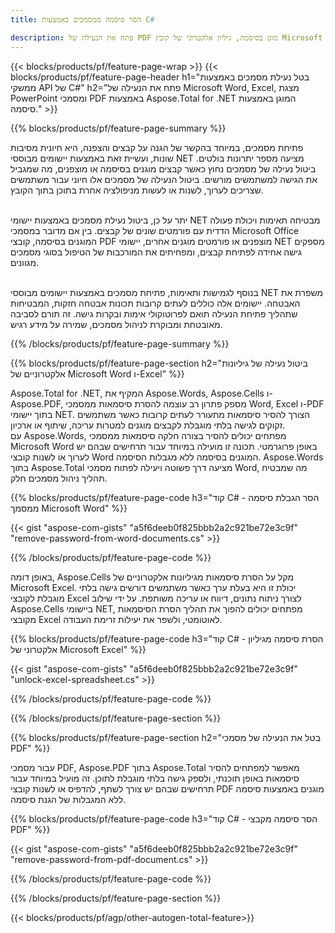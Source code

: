 ```yaml
---
title: הסר סיסמה ממסמכים באמצעות C#  

description: פתח את הנעילה של PDF מוגן בסיסמה, גיליון אלקטרוני של קובץ Microsoft Word וקבצי מצגות PowerPoint באמצעות יישום C# שלך.
---
```


{{< blocks/products/pf/feature-page-wrap >}}
{{< blocks/products/pf/feature-page-header h1="בטל נעילת מסמכים באמצעות ממשקי API של C#" h2="פתח את הנעילה של Microsoft Word, Excel, מצגת PowerPoint ומסמכי PDF באמצעות Aspose.Total for .NET המוגן באמצעות סיסמה." >}}

{{% blocks/products/pf/feature-page-summary %}}

פתיחת מסמכים, במיוחד בהקשר של הגנה על קבצים והצפנה, היא חיונית מסיבות שונות, ועשיית זאת באמצעות יישומים מבוססי NET מציעה מספר יתרונות בולטים. ביטול נעילה של מסמכים נחוץ כאשר קבצים מוגנים בסיסמה או מוצפנים, מה שמגביל את הגישה למשתמשים מורשים. ביטול הנעילה של מסמכים אלו חיוני עבור משתמשים שצריכים לערוך, לשנות או לעשות מניפולציה אחרת בתוכן בתוך הקובץ. <br /><br />

יתר על כן, ביטול נעילת מסמכים באמצעות יישומי NET מבטיחה תאימות ויכולת פעולה הדדית עם פורמטים שונים של קבצים. בין אם מדובר במסמכי Microsoft Office המוגנים בסיסמה, קובצי PDF מוצפנים או פורמטים מוגנים אחרים, יישומי NET מספקים גישה אחידה לפתיחת קבצים, ומפחיתים את המורכבות של הטיפול בסוגי מסמכים מגוונים.<br /><br />

בנוסף לגמישות ותאימות, פתיחת מסמכים באמצעות יישומים מבוססי NET משפרת את האבטחה. יישומים אלה כוללים לעתים קרובות תכונות אבטחה חזקות, המבטיחות שתהליך פתיחת הנעילה תואם לפרוטוקולי אימות ובקרות גישה. זה תורם לסביבה מאובטחת ומבוקרת לניהול מסמכים, שמירה על מידע רגיש.

{{% /blocks/products/pf/feature-page-summary  %}}

{{% blocks/products/pf/feature-page-section  h2="ביטול נעילה של גיליונות אלקטרוניים של Microsoft Word ו-Excel" %}}

Aspose.Total for .NET, המקיף את Aspose.Words, Aspose.Cells ו-Aspose.PDF, מספק פתרון רב עוצמה להסרת סיסמאות ממסמכי Word, Excel ו-PDF בתוך יישומי NET. הצורך להסיר סיסמאות מתעורר לעתים קרובות כאשר משתמשים זקוקים לגישה בלתי מוגבלת לקבצים מוגנים למטרות עריכה, שיתוף או ארכיון.<br />
עם Aspose.Words, מפתחים יכולים להסיר בצורה חלקה סיסמאות ממסמכי Microsoft Word באופן פרוגרמטי. תכונה זו מועילה במיוחד עבור תרחישים שבהם יש לערוך או לשנות קובצי Word המוגנים בסיסמה ללא מגבלות הסיסמה. Aspose.Words בתוך Aspose.Total מציעה דרך פשוטה ויעילה לפתוח מסמכי Word, מה שמבטיח תהליך ניהול מסמכים חלק.

{{% blocks/products/pf/feature-page-code h3="קוד C# - הסר הגבלת סיסמה ממסמך Microsoft Word" %}}

{{< gist "aspose-com-gists" "a5f6deeb0f825bbb2a2c921be72e3c9f" "remove-password-from-word-documents.cs" >}}

{{% /blocks/products/pf/feature-page-code  %}}

באופן דומה, Aspose.Cells מקל על הסרת סיסמאות מגיליונות אלקטרוניים של Microsoft Excel. יכולת זו היא בעלת ערך כאשר משתמשים דורשים גישה בלתי מוגבלת לקובצי Excel לצורך ניתוח נתונים, דיווח או עריכה משותפת. על ידי שילוב Aspose.Cells ביישומי NET, מפתחים יכולים להפוך את תהליך הסרת הסיסמאות מקובצי Excel לאוטומטי, ולשפר את יעילות זרימת העבודה.

{{% blocks/products/pf/feature-page-code h3="קוד C# - הסרת סיסמה מגיליון אלקטרוני של Microsoft Excel" %}}

{{< gist "aspose-com-gists" "a5f6deeb0f825bbb2a2c921be72e3c9f" "unlock-excel-spreadsheet.cs" >}}

{{% /blocks/products/pf/feature-page-code  %}}

{{% /blocks/products/pf/feature-page-section %}}

{{% blocks/products/pf/feature-page-section  h2="בטל את הנעילה של מסמכי PDF" %}}

עבור מסמכי PDF, Aspose.PDF בתוך Aspose.Total מאפשר למפתחים להסיר סיסמאות באופן תוכנתי, ולספק גישה בלתי מוגבלת לתוכן. זה מועיל במיוחד עבור תרחישים שבהם יש צורך לשתף, להדפיס או לשנות קובצי PDF מוגנים באמצעות סיסמה ללא המגבלות של הגנת סיסמה.

{{% blocks/products/pf/feature-page-code h3="קוד C# - הסר סיסמה מקבצי PDF" %}}

{{< gist "aspose-com-gists" "a5f6deeb0f825bbb2a2c921be72e3c9f" "remove-password-from-pdf-document.cs" >}}

{{% /blocks/products/pf/feature-page-code  %}}

{{% /blocks/products/pf/feature-page-section %}}

{{< blocks/products/pf/agp/other-autogen-total-feature>}}